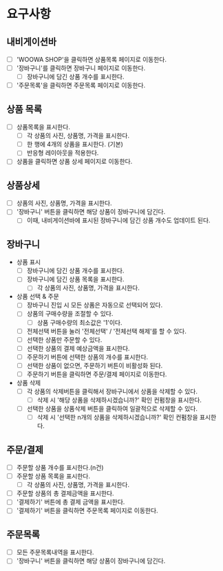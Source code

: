# 요구사항

## 내비게이션바

- [ ] 'WOOWA SHOP'을 클릭하면 상품목록 페이지로 이동한다.
- [ ] '장바구니'를 클릭하면 장바구니 페이지로 이동한다.
  - [ ] 장바구니에 담긴 상품 개수를 표시한다.
- [ ] '주문목록'을 클릭하면 주문목록 페이지로 이동한다.

## 상품 목록

- [ ] 상품목록을 표시한다.
  - [ ] 각 상품의 사진, 상품명, 가격을 표시한다.
  - [ ] 한 행에 4개의 상품을 표시한다. (기본)
  - [ ] 반응형 레이아웃을 적용한다.
- [ ] 상품을 클릭하면 상품 상세 페이지로 이동한다.

## 상품상세

- [ ] 상품의 사진, 상품명, 가격을 표시한다.
- [ ] '장바구니' 버튼을 클릭하면 해당 상품이 장바구니에 담긴다.
  - [ ] 이때, 내비게이션바에 표시된 장바구니에 담긴 상품 개수도 업데이트 된다.

## 장바구니

- 상품 표시
  - [ ] 장바구니에 담긴 상품 개수를 표시한다.
  - [ ] 장바구니에 담긴 상품 목록을 표시한다.
    - [ ] 각 상품의 사진, 상품명, 가격을 표시한다.
- 상품 선택 & 주문
  - [ ] 장바구니 진입 시 모든 상품은 자동으로 선택되어 있다.
  - [ ] 상품의 구매수량을 조절할 수 있다.
    - [ ] 상품 구매수량의 최소값은 '1'이다.
  - [ ] 전체선택 버튼을 눌러 '전체선택' / '전체선택 해제'를 할 수 있다.
  - [ ] 선택한 상품만 주문할 수 있다.
  - [ ] 선택한 상품의 결제 예상금액을 표시한다.
  - [ ] 주문하기 버튼에 선택한 상품의 개수를 표시한다.
  - [ ] 선택한 상품이 없으면, 주문하기 버튼이 비활성화 된다.
  - [ ] 주문하기 버튼을 클릭하면 주문/결제 페이지로 이동한다.
- 상품 삭제
  - [ ] 각 상품의 삭제버튼을 클릭해서 장바구니에서 상품을 삭제할 수 있다.
    - [ ] 삭제 시 '해당 상품을 삭제하시겠습니까?' 확인 컨펌창을 표시한다.
  - [ ] 선택한 상품을 상품삭제 버튼을 클릭하여 일괄적으로 삭제할 수 있다.
    - [ ] 삭제 시 '선택한 n개의 상품을 삭제하시겠습니까?' 확인 컨펌창을 표시한다.

## 주문/결제

- [ ] 주문할 상품 개수를 표시한다.(n건)
- [ ] 주문할 상품 목록을 표시한다.
  - [ ] 각 상품의 사진, 상품명, 가격을 표시한다.
- [ ] 주문할 상품의 총 결제금액을 표시한다.
- [ ] '결제하기' 버튼에 총 결제 금액을 표시한다.
- [ ] '결제하기' 버튼을 클릭하면 주문목록 페이지로 이동한다.

## 주문목록

- [ ] 모든 주문목록내역을 표시한다.
- [ ] '장바구니' 버튼을 클릭하면 해당 상품이 장바구니에 담긴다.
